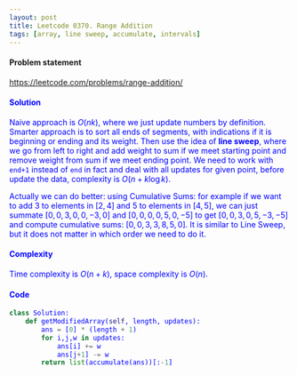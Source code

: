 ```yaml
---
layout: post
title: Leetcode 0370. Range Addition
tags: [array, line sweep, accumulate, intervals]
---
```


#### Problem statement

<a href="https://leetcode.com/problems/range-addition/"> <font color = blue>https://leetcode.com/problems/range-addition/

#### Solution
Naive approach is $O(nk)$, where we just update numbers by definition. Smarter approach is to sort all ends of segments, with indications if it is beginning or ending and its weight. Then use the idea of **line sweep**, where we go from left to right and add weight to sum if we meet starting point and remove weight from sum if we meet ending point. We need to work with `end+1` instead of `end` in fact and deal with all updates for given point, before update the data, complexity is $O(n + k\log k)$.

Actually we can do better: using Cumulative Sums: for example if we want to add $3$ to elements in $[2,4]$ and $5$ to elements in $[4,5]$, we can just summate $[0,0,3,0,0,-3,0]$ and $[0,0,0,0,5,0,-5]$ to get $[0,0,3,0,5,-3,-5]$ and compute cumulative sums: $[0,0,3,3,8,5,0]$. It is similar to Line Sweep, but it does not matter in which order we need to do it.

#### Complexity
Time complexity is $O(n+k)$, space complexity is $O(n)$.

#### Code
```python
class Solution:
    def getModifiedArray(self, length, updates):
        ans = [0] * (length + 1)
        for i,j,w in updates:
            ans[i] += w
            ans[j+1] -= w
        return list(accumulate(ans))[:-1]
```
